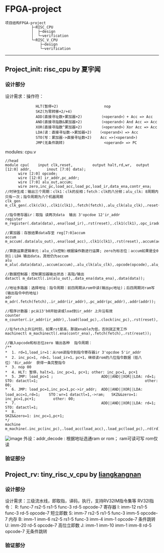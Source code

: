 # FPGA-project
    项目结构FPGA-project
                ├─RISC_CPU
                │  ├─design
                │  └─verification
                └─RISC_V_CPU
                    ├─design
                    └─verification
---
## Project_init: risc_cpu by 夏宇闻
### 设计部分
设计需求：操作符： 

                  HLT(暂停+2)                     nop
                  SKZ(为零转移+2/+4)    
                  ADD(直接寻址数+累加器+2)        （<operand>）+ Acc => Acc
                  AND(直接寻指数&累加器+2)        （<operand>）And Acc => Acc
                  XOR(直接寻指数^累加器+2)        （<operand>）Xor Acc => Acc
                  LDA(读：直接寻址数->累加器+2)   （<operand>）=> Acc
                  STO(写：累加器->直接寻址数+2)    Acc =>(<operand>)
                  JMP(无条件跳转)                  <operand> => PC
                  

modules: cpu.v
```
//head
module cpu(    input clk,reset,         output halt,rd,wr,  output [12:0] addr,       inout [7:0] data);
      wire [2:0] opcode;
      wire [12:0] ir_addr,pc_addr;
      wire [7:0] alu_out,accum;
      wire zero,inc_pc,load_acc,load_pc,load_ir,data_ena,contr_ena;
//时钟生成：输出三个周期：clk1：clk的反相；fetch：clk的八分频；alu_clk: 8周期内只有一次；指令周期为八个机器周期
clk_gen m_clk_gen(.clk(clk),.clk1(clk1),.fetch(fetch),.alu_clk(alu_clk),.reset(reset));

//指令寄存器ir：取指 读两次data  输出 3'opcdoe 12'ir_addr
register m_register(.data(data),.ena(load_ir),.rst(reset),.clk1(clk1),.opc_iraddr({opcode,ir_addr}));

//累加器：存放结果data存至 reg[7:0]accum
accum m_accum(.data(alu_out),.ena(load_acc),.clk1(clk1),.rst(reset),.accum(accum));

//算数运算逻辑单元：alu_clk控制:根据操作数进行运算; zero为标志位：accum如果是全0则1；LDA 输出data，其他仍为accum
alu m_alu(.data(data),.accum(accum),.alu_clk(alu_clk),.opcode(opcode),.alu_out(alu_out),.zero(zero));

//数据控制器：控制累加器输出状态：高阻/输出
datactl m_datactl(.in(alu_out),.data_ena(data_ena),.data(data));

//地址多路器：选择地址：指令周期：前四周期从rom中读(输出pc地址)；后四周期对ram写(输出指令中的地址)
adr m_adr(.fetch(fetch),.ir_addr(ir_addr),.pc_addr(pc_addr),.addr(addr));

//程序计数器：pc从13'b0开始读或load到ir_addr 上升沿有效
counter m_counter(.ir_addr(ir_addr),.load(load_pc),.clock(inc_pc),.rst(reset),.pc_addr(pc_addr));

//在fetch上升沿时刻，如果rst是高，那就enable为低，否则就正常工作
machinectl m_machinectl(.ena(contr_ena),.fetch(fetch),.rst(reset));

//输入opcode和标志位zero 输出各种  指令周期：
/**
*  1. rd=1,load_ir=1：从rom读指令到指令寄存器ir 3'opcdoe 5'ir_addr
*  2. inc_pc=1, rd=1，load_ir=1，pc+1，继续读rom的八位指令数据（低八位）'8ir_addr  获得一条完整指令
*  3. nop 00
*  4. HLT: 暂停，halt=1，inc_pc=1, pc+1; other: inc_pc=1, pc+1
*  5. JMP: load_pc=1 ;                      ADD||AND||XOR||LDA: rd=1;               STO: datactl=1;                                                 other: 00;
*  6. JMP: load_pc=1,inc_pc=1,pc->ir_addr;  ADD||AND||XOR||LDA: load_acc=1,rd=1;    STO：wr=1 datactl=1,->ram;   SKZ&&zero=1: inc_pc=1,pc+1;        other: 00;
*  7.                                       ADD||AND||XOR||LDA: rd=1;               STO: datactl=1; 
*  8.                                                                                                            SKZ&&zero=1: inc_pc=1,pc+1;
*/
machine m_machine(.inc_pc(inc_pc),.load_acc(load_acc),.load_pc(load_pc),.rd(rd),.wr(wr),.load_ir(load_ir),.clk1(clk1),.datactl_ena(data_ena),.halt(halt),.zero(zero),.ena(contr_ena),.opcode(opcode));

```
![image](https://user-images.githubusercontent.com/41823230/177723406-e3e15e1c-9ad9-4fa2-b6d7-e6655300a38a.png)
外设：addr_decode : 根据地址选通ram or rom； ram可读可写 rom仅读

### 验证部分


## Project_rv: tiny_risc_v_cpu by [liangkangnan](https://gitee.com/liangkangnan/tinyriscv)

### 设计部分
设计需求：三级流水线，即取指，译码，执行，支持RV32IM指令集等
RV32I指令：
          R: func-7      rs2-5 rs1-5 func-3  rd-5         opcode-7  寄存器
          I: imm-12            rs1-5 func-3  rd-5         opcode-7  短立即数
          S: imm-7       rs2-5 rs1-5 func-3  imm-5        opcode-7  内存
          B: imm-1 imm-6 rs2-5 rs1-5 func-3  imm-4 imm-1  opcode-7  条件跳转
          U: imm-20                          rd-5         opcode-7  高位立即数
          J: imm-1 imm-10 imm-1 imm-8        rd-5         opcode-7  无条件跳转
          

### 验证部分
